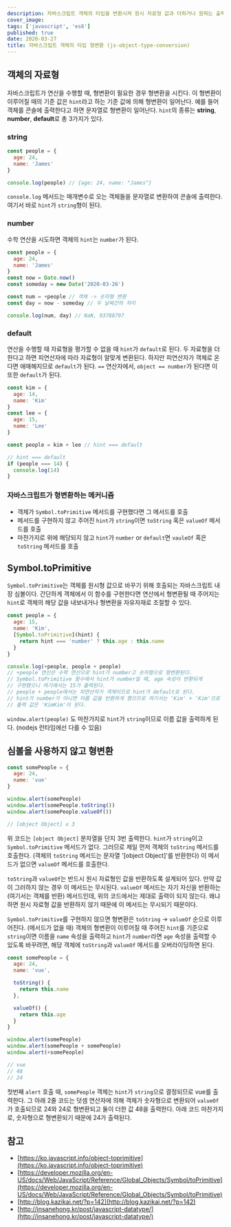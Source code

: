 ```yaml
---
description: 자바스크립트 객체의 타입을 변환시켜 원시 자료형 값과 더하거나 원하는 출력 형식으로 출력하는 방법
cover_image:
tags: ['javascript', 'es6']
published: true
date: 2020-03-27
title: 자바스크립트 객체의 타입 형변환 (js-object-type-conversion)
---
```


## 객체의 자료형

자바스크립트가 연산을 수행할 때, 형변환이 필요한 경우 형변환을 시킨다. 이 형변환이 이루어질 때의 기준 값은 `hint`라고 하는 기준 값에 의해 형변환이 일어난다. 예를 들어 객체를 콘솔에 출력한다고 하면 문자열로 형변환이 일어난다. `hint`의 종류는 **string**, **number**, **default**로 총 3가지가 있다.

### string

```js
const people = {
  age: 24,
  name: 'James'
}

console.log(people) // {age: 24, name: "James"}
```

`console.log` 메서드는 매개변수로 오는 객체들을 문자열로 변환하여 콘솔에 출력한다. 여기서 바로 `hint`가 `string`형이 된다.

### number

수학 연산을 시도하면 객체의 `hint`는 `number`가 된다.

```js
const people = {
  age: 24,
  name: 'James'
}
const now = Date.now()
const someday = new Date('2020-03-26')

const num = +people // 객체 -> 숫자형 변환
const day = now - someday // 두 날짜간의 차이

console.log(num, day) // NaN, 93788797
```

### default

연산을 수행할 때 자료형을 평가할 수 없을 때 `hint`가 `default`로 된다. 두 자료형을 더한다고 하면 피연산자에 따라 자료형이 알맞게 변환된다. 하지만 피연산자가 객체로 온다면 애매해지므로 `default`가 된다. `==` 연산자에서, `object == number`가 된다면 이 또한 `default`가 된다.

```js
const kim = {
  age: 14,
  name: 'Kim'
}
const lee = {
  age: 15,
  name: 'Lee'
}

const people = kim + lee // hint === default

// hint === default
if (people === 14) {
  console.log(14)
}
```

### 자바스크립트가 형변환하는 메커니즘

- 객체가 `Symbol.toPrimitive` 메서드를 구현했다면 그 메서드를 호출
- 메서드를 구현하지 않고 주어진 `hint`가 `string`이면 `toString` 혹은 `valueOf` 메서드를 호출
- 마찬가지로 위에 해당되지 않고 `hint`가 `number` or `default`면 `vauleOf` 혹은 `toString` 메서드를 호출

## Symbol.toPrimitive

`Symbol.toPrimitive`는 객체를 원시형 값으로 바꾸기 위해 호출되는 자바스크립트 내장 심볼이다. 간단하게 객체에서 이 함수를 구현한다면 연산에서 형변환될 때 주어지는 `hint`로 객체의 해당 값을 내보내거나 형변환을 자유자재로 조절할 수 있다.

```js
const people = {
  age: 15,
  name: 'Kim',
  [Symbol.toPrimitive](hint) {
    return hint === 'number' ? this.age : this.name
  }
}

console.log(+people, people + people)
// +people 연산은 수학 연산으로 hint가 number고 숫자형으로 형변환된다.
// Symbol.toPrimitive 함수에서 hint가 number일 때, age 속성이 반환되게
// 구현했으니 여기에서는 15가 출력된다.
// people + people에서는 피연산자가 객체이므로 hint가 default로 된다.
// hint가 number가 아니면 이름 값을 반환하게 했으므로 여기서는 'Kim' + 'Kim'으로 변환된다.
// 출력 값은 'KimKim'이 된다.
```

`window.alert(people)` 도 마찬가지로 `hint`가 `string`이므로 이름 값을 출력하게 된다. (nodejs 런타임에선 다를 수 있음)

## 심볼을 사용하지 않고 형변환

```js
const somePeople = {
  age: 24,
  name: 'vue'
}

window.alert(somePeople)
window.alert(somePeople.toString())
window.alert(somePeople.valueOf())

// [object Object] x 3
```

위 코드는 `[object Object]` 문자열을 단지 3번 출력한다. `hint`가 `string`이고 `Symbol.toPrimitive` 메서드가 없다. 그러므로 제일 먼저 객체의 `toString` 메서드를 호출한다. (객체의 `toString` 메서드는 문자열 '[object Object]'를 반환한다) 이 메서드가 없으면 `valueOf` 메서드를 호출한다.

`toString`과 `valueOf`는 반드시 원시 자료형인 값을 반환하도록 설계되어 있다. 만약 값이 그러하지 않는 경우 이 메서드는 무시된다. `valueOf` 메서드는 자기 자신을 반환하는(여기서는 객체를 반환) 메서드인데, 위의 코드에서는 제대로 출력이 되지 않는다. 왜냐하면 원시 자료형 값을 반환하지 않기 때문에 이 메서드는 무시되기 때문이다.

`Symbol.toPrimitive`를 구현하지 않으면 형변환은 `toString` -> `valueOf` 순으로 이루어진다. (메서드가 없을 때) 객체의 형변환이 이루어질 때 주어진 `hint`를 기준으로 `string`이면 이름을 `name` 속성을 출력하고 `hint`가 `number`라면 `age` 속성을 출력할 수 있도록 바꾸려면, 해당 객체에 `toString`과 `valueOf` 메서드를 오버라이딩하면 된다.

```js
const somePeople = {
  age: 24,
  name: 'vue',

  toString() {
    return this.name
  },

  valueOf() {
    return this.age
  }
}

window.alert(somePeople)
window.alert(somePeople + somePeople)
window.alert(+somePeople)

// vue
// 48
// 24
```

첫번째 `alert` 호출 때, `somePeople` 객체는 `hint`가 `string`으로 결정되므로 vue를 출력한다. 그 아래 2줄 코드는 덧셈 연산자에 의해 객체가 숫자형으로 변환되어 `valueOf`가 호출되므로 24와 24로 형변환되고 둘이 더한 값 48을 출력한다. 아래 코드 마찬가지로, 숫자형으로 형변환되기 때문에 24가 출력된다.

## 참고

- [https://ko.javascript.info/object-toprimitive](https://ko.javascript.info/object-toprimitive)
- [https://developer.mozilla.org/en-US/docs/Web/JavaScript/Reference/Global_Objects/Symbol/toPrimitive](https://developer.mozilla.org/en-US/docs/Web/JavaScript/Reference/Global_Objects/Symbol/toPrimitive)
- [http://blog.kazikai.net/?p=142](http://blog.kazikai.net/?p=142)
- [http://insanehong.kr/post/javascript-datatype/](http://insanehong.kr/post/javascript-datatype/)
